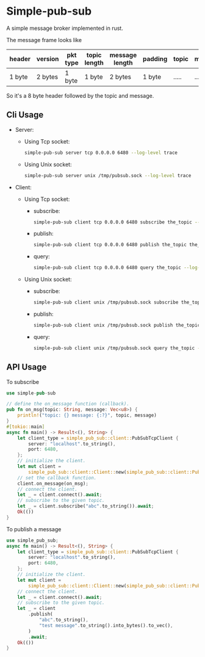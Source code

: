 # Simple-pub-sub

A simple message broker implemented in rust.

The message frame looks like

|header|version|pkt type|topic length|message length|padding|topic|message|
|------|-------|--------|------------|--------------|-------|-----|-------|
|1 byte|2 bytes|1 byte|1 byte|2 bytes|1 byte|.....|.....|

So it's a 8 byte header followed by the topic and message.

## Cli Usage

- Server:

  - Using Tcp socket:

    ```bash
    simple-pub-sub server tcp 0.0.0.0 6480 --log-level trace
    ```
  - Using Unix socket:

    ```bash
    simple-pub-sub server unix /tmp/pubsub.sock --log-level trace
    ```

- Client:
    - Using Tcp socket:
      - subscribe:
        ```bash
        simple-pub-sub client tcp 0.0.0.0 6480 subscribe the_topic --log-level trace
        ```

      - publish:

        ```bash
        simple-pub-sub client tcp 0.0.0.0 6480 publish the_topic the_message --log-level info
        ```

      - query:

        ```bash
        simple-pub-sub client tcp 0.0.0.0 6480 query the_topic --log-level trace
        ```
    - Using Unix socket:
      - subscribe:
        ```bash
        simple-pub-sub client unix /tmp/pubsub.sock subscribe the_topic --log-level trace
        ```

      - publish:

        ```bash
        simple-pub-sub client unix /tmp/pubsub.sock publish the_topic the_message --log-level info
        ```

      - query:

        ```bash
        simple-pub-sub client unix /tmp/pubsub.sock query the_topic --log-level trace
        ```

## API Usage

To subscribe
```rust
use simple-pub-sub

// define the on_message function (callback).
pub fn on_msg(topic: String, message: Vec<u8>) {
    println!("topic: {} message: {:?}", topic, message)
}
#[tokio::main]
async fn main() -> Result<(), String> {
    let client_type = simple_pub_sub::client::PubSubTcpClient {
        server: "localhost".to_string(),
        port: 6480,
    };
    // initialize the client.
    let mut client =
        simple_pub_sub::client::Client::new(simple_pub_sub::client::PubSubClient::Tcp(client_type));
    // set the callback function.
    client.on_message(on_msg);
    // connect the client.
    let _ = client.connect().await;
    // subscribe to the given topic.
    let _ = client.subscribe("abc".to_string()).await;
    Ok(())
}
```

To publish a message

```rust
use simple_pub_sub;
async fn main() -> Result<(), String> {
    let client_type = simple_pub_sub::client::PubSubTcpClient {
        server: "localhost".to_string(),
        port: 6480,
    };
    // initialize the client.
    let mut client =
        simple_pub_sub::client::Client::new(simple_pub_sub::client::PubSubClient::Tcp(client_type));
    // connect the client.
    let _ = client.connect().await;
    // subscribe to the given topic.
    let _ = client
        .publish(
            "abc".to_string(),
            "test message".to_string().into_bytes().to_vec(),
        )
        .await;
    Ok(())
}
```
